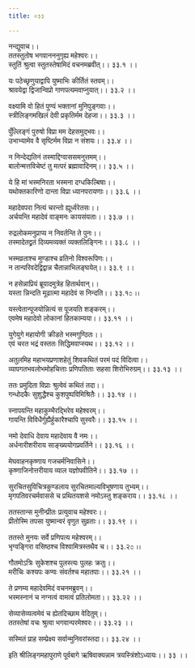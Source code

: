 ```yaml
---
title: ०३३

---
```

नन्द्युवाच।।  
ततस्तुतोष भगवानननुगृह्य महेश्वरः।।  
स्तुतिं श्रुत्वा स्तुतस्तेषामिदं वचनमब्रवीत्।। ३३.१ ।।  
  
यः पठेच्छृणुयाद्वापि युष्माभिः कीर्तितं स्तवम्।।  
श्रावयेद्वा द्विजान्विप्रो गाणपत्यमवाप्नुयात्।। ३३.२ ।।  
  
वक्ष्यामि वो हितं पुण्यं भक्तानां मुनिपुङ्गवाः।।  
स्त्रीलिङ्गमखिलं देवी प्रकृतिर्मम देहजा।। ३३.३ ।।  
  
पुँल्लिङ्गं पुरुषो विप्रा मम देहसमुद्भवः।।  
उभाभ्यामेव वै सृष्टिर्मम विप्रा न संशयः।। ३३.४ ।।  
  
न निन्देद्यतिनं तस्माद्दिग्वाससमनुत्तमम्।।  
बालोन्मत्तविचेष्टं तु मत्परं ब्रह्मावादिनम्।। ३३.५ ।।  
  
ये हि मां भस्मनिरता भस्मना दग्धकिल्बिषाः।।  
यथोक्तकारिणो दान्ता विप्रा ध्यानपरायणाः।। ३३.६ ।।  
  
महादेवपरा नित्यं चरन्तो ह्यूर्ध्वरेतसः।।  
अर्चयन्ति महादेवं वाङ्मनः कायसंयताः।। ३३.७ ।।  
  
रुद्रलोकमनुप्राप्य न निवर्तन्ति ते पुनः।।  
तस्मादेतद्व्रतं दिव्यमव्यक्तं व्यक्तलिङ्गिनः।। ३३.८ ।।  
  
भस्मव्रताश्च मुण्डाश्च व्रतिनो विश्वरूपिणः।।  
न तान्परिवदेद्विद्वान्न चैतान्नाभिलङ्घयेत्।। ३३.९ ।।  
  
न हसेन्नाप्रियं ब्रूयादमुत्रेह हितार्थवान्।।  
यस्ता न्निन्दति मूढात्मा महादेवं स निन्दति।। ३३.१೦ ।।  
  
यस्त्वेतान्पूजयोन्नित्यं स पूजयति शङ्करम्।।  
एवमेष महादेवो लोकानां हितकाम्यया।। ३३.११ ।।  
  
युगेयुगे महायोगी क्रीडते भस्मगुण्ठितः।।  
एवं चरत भद्रं वस्ततः सिद्धिमवाप्स्यथ।। ३३.१२ ।।  
  
अतुलमिह महाभयप्रणाशहेतुं शिवकथितं परमं पदं विदित्वा।।  
व्यापगतभवलोभमोहचित्ताः प्रणिपतिताः सहसा शिरोभिरुग्रम्।। ३३.१३ ।।  
  
ततः प्रमुदिता विप्राः श्रुत्वेवं कथितं तदा।।  
गन्धोदकैः सुशुद्धैश्च कुशपुष्पविमिश्रितैः।। ३३.१४ ।।  
  
स्नापयन्ति महाकुम्भैरद्भिरेव महेश्वरम्।।  
गायन्ति विविधैर्गुह्यैर्हुकारैश्चापि सुस्वरैः।। ३३.१५ ।।  
  
नमो देवाधि देवाय महादेवाय वै नमः।।  
अर्धनारीशरीराय साङ्ख्ययोगप्रवर्तिने।। ३३.१६ ।।  
  
मेघवाहनकृष्णाय गजचर्मनिवासिने।।  
कृष्णाजिनोत्तरीयाय व्याल यज्ञोपवीतिने।। ३३.१७ ।।  
  
सुरचितसुविचित्रकुण्डलाय सुरचितमाल्यविभूषणाय तुभ्यम्।।  
मृगपतिवरचर्मवाससे च प्रथितयशसे नमोऽस्तु शङ्कराय।। ३३.१८ ।।  
  
ततस्तान्स मुनीन्प्रीतः प्रत्युवाच महेश्वरः।।  
प्रीतोस्मि तपसा युष्मान्वरं वृणुत सुव्रताः।। ३३.१९ ।।  
  
ततस्ते मुनयः सर्वे प्रणिपत्य महेश्वरम्।।  
भृग्वङ्गिरा वसिष्ठश्च विश्वामित्रस्तथैव च।। ३३.२೦ ।।  
  
गौतमोऽत्रिः सुकेशश्च पुलस्त्यः पुलहः क्रतुः।।  
मरीचिः कश्यपः कण्वः संवर्तश्च महातपाः।। ३३.२१ ।।  
  
ते प्रणम्य महादेवमिदं वचनमब्रुवन्।।  
भस्मस्नानं च नग्नत्वं वामत्वं प्रतिलोमता।। ३३.२२ ।।  
  
सेव्यासेव्यत्वमेवं च ह्येतदिच्छाम वेदितुम्।।  
ततस्तेषां वचः श्रुत्वा भगवान्परमेश्वरः।। ३३.२३ ।।  
  
सस्मितं प्राह सम्प्रेक्ष्य सर्वान्मुनिवरांस्तदा।। ३३.२४ ।।  
  
इति श्रीलिङ्गमहापुराणे पूर्वबागे ऋषिवाक्यन्नाम त्रयस्त्रिंशोऽध्यायः।। ३३ ।।